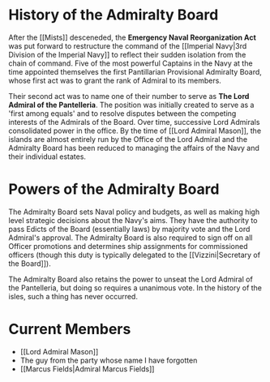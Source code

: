 # History of the Admiralty Board
After the [[Mists]] desceneded, the **Emergency Naval Reorganization Act** was put forward to restructure the command of the [[Imperial Navy|3rd Division of the Imperial Navy]] to reflect their sudden isolation from the chain of command.  Five of the most powerful Captains in the Navy at the time appointed themselves the first Pantillarian Provisional Admiralty Board, whose first act was to grant the rank of Admiral to its members.

Their second act was to name one of their number to serve as **The Lord Admiral of the Pantelleria**.  The position was initially created to serve as a 'first among equals' and to resolve disputes between the competing interests of the Admirals of the Board.  Over time, successive Lord Admirals consolidated power in the office.  By the time of [[Lord Admiral Mason]], the islands are almost entirely run by the Office of the Lord Admiral and the Admiralty Board has been reduced to managing the affairs of the Navy and their individual estates.

# Powers of the Admiralty Board
The Admiralty Board sets Naval policy and budgets, as well as making high level strategic decisions about the Navy's aims.  They have the authority to pass Edicts of the Board (essentially laws) by majority vote and the Lord Admiral's approval.  The Admiralty Board is also required to sign off on all Officer promotions and determines ship assignments for commissioned officers (though this duty is typically delegated to the [[Vizzini|Secretary of the Board]]).

The Admiralty Board also retains the power to unseat the Lord Admiral of the Pantelleria, but doing so requires a unanimous vote.  In the history of the isles, such a thing has never occurred.

# Current Members
- [[Lord Admiral Mason]]
- The guy from the party whose name I have forgotten
- [[Marcus Fields|Admiral Marcus Fields]]